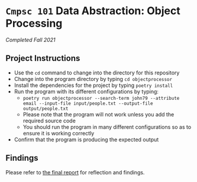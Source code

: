# `Cmpsc 101` Data Abstraction: Object Processing
  _Completed Fall 2021_

## Project Instructions

- Use the `cd` command to change into the directory for this repository
- Change into the program directory by typing `cd objectprocessor`
- Install the dependencies for the project by typing `poetry install`
- Run the program with its different configurations by typing:
  - `poetry run objectprocessor --search-term john79 --attribute email --input-file input/people.txt --output-file output/people.txt`
  - Please note that the program will not work unless you add the required source code
  - You should run the program in many different configurations so as to ensure it is working correctly
- Confirm that the program is producing the expected output

## Findings

Please refer to [the final report](./writing/reflection.md) for reflection and findings.
